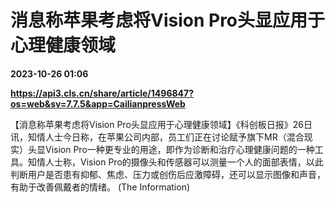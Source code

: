 # 消息称苹果考虑将Vision Pro头显应用于心理健康领域

**2023-10-26 01:06**

**https://api3.cls.cn/share/article/1496847?os=web&sv=7.7.5&app=CailianpressWeb**

【消息称苹果考虑将Vision Pro头显应用于心理健康领域】《科创板日报》26日讯，知情人士今日称，在苹果公司内部，员工们正在讨论赋予旗下MR（混合现实）头显Vision Pro一种更专业的用途，即作为诊断和治疗心理健康问题的一种工具。知情人士称，Vision Pro的摄像头和传感器可以测量一个人的面部表情，以此判断用户是否患有抑郁、焦虑、压力或创伤后应激障碍，还可以显示图像和声音，有助于改善佩戴者的情绪。 (The Information)